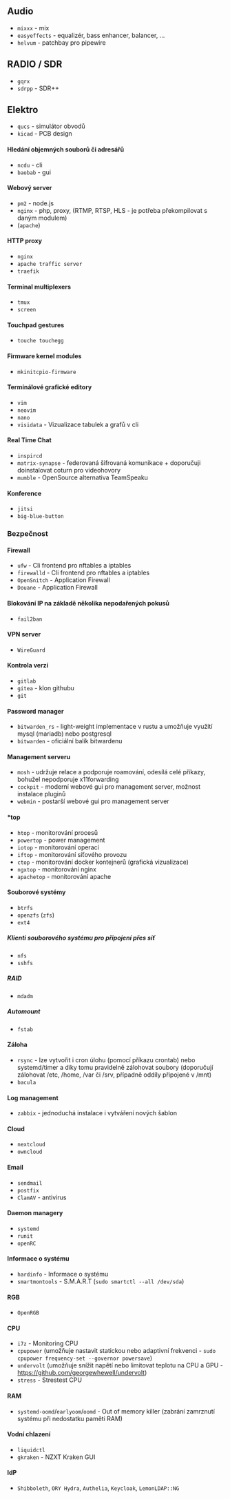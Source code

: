 ## Audio
* `mixxx` - mix
* `easyeffects` - equalizér, bass enhancer, balancer, ...
* `helvum` - patchbay pro pipewire

## RADIO / SDR
* `gqrx`
* `sdrpp` - SDR++

## Elektro
* `qucs` - simulátor obvodů
* `kicad` - PCB design

#### Hledání objemných souborů či adresářů
* `ncdu` - cli
* `baobab` - gui

#### Webový server
* `pm2` - node.js
* `nginx` - php, proxy, (RTMP, RTSP, HLS - je potřeba překompilovat s daným modulem)
* (`apache`)

#### HTTP proxy
* `nginx`
* `apache traffic server`
* `traefik`

#### Terminal multiplexers
* `tmux`
* `screen`

#### Touchpad gestures
* `touche touchegg`

#### Firmware kernel modules
* `mkinitcpio-firmware`

#### Terminálové grafické editory
* `vim`
* `neovim`
* `nano`
* `visidata` - Vizualizace tabulek a grafů v cli

#### Real Time Chat
* `inspircd`
* `matrix-synapse` - federovaná šifrovaná komunikace + doporučuji doinstalovat coturn pro videohovory
* `mumble` - OpenSource alternativa TeamSpeaku

#### Konference
* `jitsi`
* `big-blue-button`

### Bezpečnost
#### Firewall
- `ufw` - Cli frontend pro nftables a iptables
- `firewalld` - Cli frontend pro nftables a iptables
- `OpenSnitch` - Application Firewall
- `Douane` - Application Firewall

#### Blokování IP na základě několika nepodařených pokusů
- `fail2ban`

#### VPN server
- `WireGuard`

#### Kontrola verzí
* `gitlab`
* `gitea` - klon githubu
* `git`

#### Password manager
* `bitwarden_rs` - light-weight implementace v rustu a umožňuje využití mysql (mariadb) nebo postgresql
* `bitwarden` - oficiální balík bitwardenu

#### Management serveru
* `mosh` - udržuje relace a podporuje roamování, odesílá celé příkazy, bohužel nepodporuje x11forwarding
* `cockpit` - moderní webové gui pro management server, možnost instalace pluginů
* `webmin` - postarší webové gui pro management server

#### \*top
* `htop` - monitorování procesů
* `powertop` - power management
* `iotop` - monitorování operací
* `iftop` - monitorování síťového provozu
* `ctop` - monitorování docker kontejnerů (grafická vizualizace)
* `ngxtop` - monitorování nginx
* `apachetop` - monitorování apache

#### Souborové systémy
* `btrfs`
* `openzfs` (`zfs`)
* `ext4`

##### Klienti souborového systému pro připojení přes síť
* `nfs`
* `sshfs`

##### RAID
* `mdadm`

##### Automount
* `fstab`

#### Záloha
* `rsync` - lze vytvořit i cron úlohu (pomocí příkazu crontab) nebo systemd/timer a díky tomu pravidelně zálohovat soubory (doporučují zálohovat /etc, /home, /var či /srv, případně oddíly připojené v /mnt)
* `bacula`

#### Log management
* `zabbix` - jednoduchá instalace i vytváření nových šablon

#### Cloud
* `nextcloud`
* `owncloud`

#### Email
* `sendmail`
* `postfix`
* `ClamAV` - antivirus

#### Daemon managery
* `systemd`
* `runit`
* `openRC`

#### Informace o systému
* `hardinfo` - Informace o systému
* `smartmontools` - S.M.A.R.T (`sudo smartctl --all /dev/sda`)

#### RGB
* `OpenRGB`

#### CPU
* `i7z` - Monitoring CPU
* `cpupower` (umožňuje nastavit statickou nebo adaptivní frekvenci - `sudo cpupower frequency-set --governor powersave`)
* `undervolt` (umožňuje snížit napětí nebo limitovat teplotu na CPU a GPU - https://github.com/georgewhewell/undervolt)
* `stress` - Strestest CPU

#### RAM
* `systemd-oomd`/`earlyoom`/`oomd` - Out of memory killer (zabrání zamrznutí systému při nedostatku paměti RAM)

#### Vodní chlazení
* `liquidctl`
* `gkraken` - NZXT Kraken GUI

#### IdP
* `Shibboleth`, `ORY Hydra`, `Authelia`, `Keycloak`, `LemonLDAP::NG`

